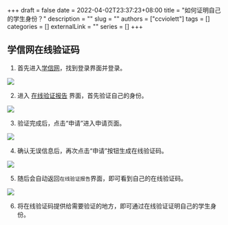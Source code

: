 +++ 
draft = false
date = 2022-04-02T23:37:23+08:00
title = "如何证明自己的学生身份？"
description = ""
slug = ""
authors = ["ccviolett"]
tags = []
categories = []
externalLink = ""
series = []
+++

## 学信网在线验证码

1. 首先进入[学信网](https://www.chsi.com.cn/)，找到登录界面并登录。

![](https://ccviolett-1307804825.cos.ap-shanghai.myqcloud.com/img/xZzTNhK6SdbBwPn.png)

2. 进入 [在线验证报告](https://my.chsi.com.cn/archive/bab/xj/show.action) 界面，首先验证自己的身份。

![](https://ccviolett-1307804825.cos.ap-shanghai.myqcloud.com/img/nKsfSPBeNqXQ4YE.png)

3. 验证完成后，点击“申请”进入申请页面。

![](https://ccviolett-1307804825.cos.ap-shanghai.myqcloud.com/img/posmO5g4ClaD1HE.png)

4. 确认无误信息后，再次点击“申请”按钮生成在线验证码。

![](https://ccviolett-1307804825.cos.ap-shanghai.myqcloud.com/img/7YBvuN4Xdhgqa5b.png)

5. 随后会自动返回`在线验证报告`界面，即可看到自己的在线验证码。

![](https://ccviolett-1307804825.cos.ap-shanghai.myqcloud.com/img/GhT4Se87Dnp9MVZ.png)

6. 将在线验证码提供给需要验证的地方，即可通过在线验证证明自己的学生身份。